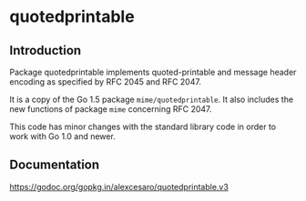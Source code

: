 # quotedprintable

## Introduction

Package quotedprintable implements quoted-printable and message header encoding
as specified by RFC 2045 and RFC 2047.

It is a copy of the Go 1.5 package `mime/quotedprintable`. It also includes
the new functions of package `mime` concerning RFC 2047.

This code has minor changes with the standard library code in order to work
with Go 1.0 and newer.

## Documentation

https://godoc.org/gopkg.in/alexcesaro/quotedprintable.v3
